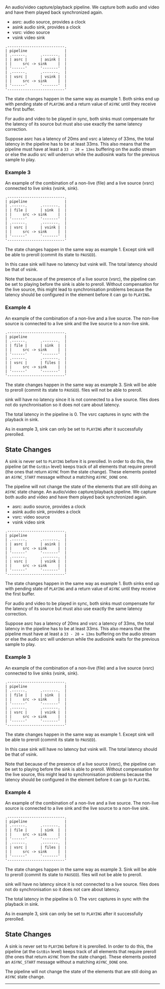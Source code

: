 An audio/video capture/playback pipeline. We capture both audio and video and
have them played back synchronized again.

* asrc: audio source, provides a clock
* asink audio sink, provides a clock
* vsrc: video source
* vsink video sink

```
.--------------------------.
| pipeline                 |
| .------.      .-------.  |
| | asrc |      | asink |  |
| |     src -> sink     |  |
| '------'      '-------'  |
| .------.      .-------.  |
| | vsrc |      | vsink |  |
| |     src -> sink     |  |
| '------'      '-------'  |
'--------------------------'
```

The state changes happen in the same way as example 1. Both sinks end up with
pending state of `PLAYING` and a return value of `ASYNC` until they receive the
first buffer.

For audio and video to be played in sync, both sinks must compensate for the
latency of its source but must also use exactly the same latency correction.

Suppose asrc has a latency of 20ms and vsrc a latency of 33ms, the total
latency in the pipeline has to be at least 33ms. This also means that the
pipeline must have at least a `33 - 20 = 13ms` buffering on the audio stream or
else the audio src will underrun while the audiosink waits for the previous
sample to play.

### Example 3

An example of the combination of a non-live (file) and a live source (vsrc)
connected to live sinks (vsink, sink).

```
.--------------------------.
| pipeline                 |
| .------.      .-------.  |
| | file |      | sink  |  |
| |     src -> sink     |  |
| '------'      '-------'  |
| .------.      .-------.  |
| | vsrc |      | vsink |  |
| |     src -> sink     |  |
| '------'      '-------'  |
'--------------------------'
```

The state changes happen in the same way as example 1. Except sink will be
able to preroll (commit its state to `PAUSED`).

In this case sink will have no latency but vsink will. The total latency
should be that of vsink.

Note that because of the presence of a live source (vsrc), the pipeline can be
set to playing before the sink is able to preroll. Without compensation for the
live source, this might lead to synchronisation problems because the latency
should be configured in the element before it can go to `PLAYING`.

### Example 4

An example of the combination of a non-live and a live source. The non-live
source is connected to a live sink and the live source to a non-live sink.

```
.--------------------------.
| pipeline                 |
| .------.      .-------.  |
| | file |      | sink  |  |
| |     src -> sink     |  |
| '------'      '-------'  |
| .------.      .-------.  |
| | vsrc |      | files |  |
| |     src -> sink     |  |
| '------'      '-------'  |
'--------------------------'
```

The state changes happen in the same way as example 3. Sink will be
able to preroll (commit its state to `PAUSED`). files will not be able to
preroll.

sink will have no latency since it is not connected to a live source. files
does not do synchronisation so it does not care about latency.

The total latency in the pipeline is 0. The vsrc captures in sync with the
playback in sink.

As in example 3, sink can only be set to `PLAYING` after it successfully
prerolled.

## State Changes

A sink is never set to `PLAYING` before it is prerolled. In order to do
this, the pipeline (at the `GstBin` level) keeps track of all elements
that require preroll (the ones that return `ASYNC` from the state change).
These elements posted an `ASYNC_START` message without a matching
`ASYNC_DONE` one.

The pipeline will not change the state of the elements that are still
doing an `ASYNC` state change.
An audio/video capture/playback pipeline. We capture both audio and video and
have them played back synchronized again.

* asrc: audio source, provides a clock
* asink audio sink, provides a clock
* vsrc: video source
* vsink video sink

```
.--------------------------.
| pipeline                 |
| .------.      .-------.  |
| | asrc |      | asink |  |
| |     src -> sink     |  |
| '------'      '-------'  |
| .------.      .-------.  |
| | vsrc |      | vsink |  |
| |     src -> sink     |  |
| '------'      '-------'  |
'--------------------------'
```

The state changes happen in the same way as example 1. Both sinks end up with
pending state of `PLAYING` and a return value of `ASYNC` until they receive the
first buffer.

For audio and video to be played in sync, both sinks must compensate for the
latency of its source but must also use exactly the same latency correction.

Suppose asrc has a latency of 20ms and vsrc a latency of 33ms, the total
latency in the pipeline has to be at least 33ms. This also means that the
pipeline must have at least a `33 - 20 = 13ms` buffering on the audio stream or
else the audio src will underrun while the audiosink waits for the previous
sample to play.

### Example 3

An example of the combination of a non-live (file) and a live source (vsrc)
connected to live sinks (vsink, sink).

```
.--------------------------.
| pipeline                 |
| .------.      .-------.  |
| | file |      | sink  |  |
| |     src -> sink     |  |
| '------'      '-------'  |
| .------.      .-------.  |
| | vsrc |      | vsink |  |
| |     src -> sink     |  |
| '------'      '-------'  |
'--------------------------'
```

The state changes happen in the same way as example 1. Except sink will be
able to preroll (commit its state to `PAUSED`).

In this case sink will have no latency but vsink will. The total latency
should be that of vsink.

Note that because of the presence of a live source (vsrc), the pipeline can be
set to playing before the sink is able to preroll. Without compensation for the
live source, this might lead to synchronisation problems because the latency
should be configured in the element before it can go to `PLAYING`.

### Example 4

An example of the combination of a non-live and a live source. The non-live
source is connected to a live sink and the live source to a non-live sink.

```
.--------------------------.
| pipeline                 |
| .------.      .-------.  |
| | file |      | sink  |  |
| |     src -> sink     |  |
| '------'      '-------'  |
| .------.      .-------.  |
| | vsrc |      | files |  |
| |     src -> sink     |  |
| '------'      '-------'  |
'--------------------------'
```

The state changes happen in the same way as example 3. Sink will be
able to preroll (commit its state to `PAUSED`). files will not be able to
preroll.

sink will have no latency since it is not connected to a live source. files
does not do synchronisation so it does not care about latency.

The total latency in the pipeline is 0. The vsrc captures in sync with the
playback in sink.

As in example 3, sink can only be set to `PLAYING` after it successfully
prerolled.

## State Changes

A sink is never set to `PLAYING` before it is prerolled. In order to do
this, the pipeline (at the `GstBin` level) keeps track of all elements
that require preroll (the ones that return `ASYNC` from the state change).
These elements posted an `ASYNC_START` message without a matching
`ASYNC_DONE` one.

The pipeline will not change the state of the elements that are still
doing an `ASYNC` state change.

---

